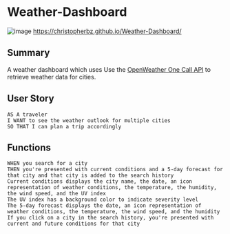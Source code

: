 # Weather-Dashboard
![image](https://user-images.githubusercontent.com/81110745/125254288-ad018400-e33d-11eb-8f58-ab0facc91db4.png)
https://christopherbz.github.io/Weather-Dashboard/

## Summary

A weather dashboard which uses Use the [OpenWeather One Call API](https://openweathermap.org/api/one-call-api) to retrieve weather data for cities.

## User Story

```
AS A traveler
I WANT to see the weather outlook for multiple cities
SO THAT I can plan a trip accordingly
```

## Functions

```
WHEN you search for a city
THEN you're presented with current conditions and a 5-day forecast for that city and that city is added to the search history
Current conditions displays the city name, the date, an icon representation of weather conditions, the temperature, the humidity, the wind speed, and the UV index
The UV index has a background color to indicate severity level
The 5-day forecast displays the date, an icon representation of weather conditions, the temperature, the wind speed, and the humidity
If you click on a city in the search history, you're presented with current and future conditions for that city
```
